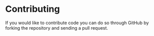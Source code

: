 Contributing
============

If you would like to contribute code you can do so through GitHub by forking
the repository and sending a pull request.